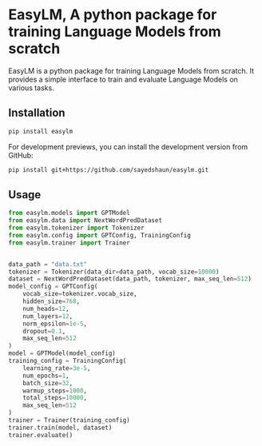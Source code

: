 # EasyLM, A python package for training Language Models from scratch

EasyLM is a python package for training Language Models from scratch. It provides a simple interface to train and evaluate Language Models on various tasks.

## Installation

```bash
pip install easylm
```

For development previews, you can install the development version from GitHub:

```bash
pip install git+https://github.com/sayedshaun/easylm.git
```

## Usage

```python
from easylm.models import GPTModel
from easylm.data import NextWordPredDataset
from easylm.tokenizer import Tokenizer
from easylm.config import GPTConfig, TrainingConfig
from easylm.trainer import Trainer


data_path = "data.txt"
tokenizer = Tokenizer(data_dir=data_path, vocab_size=10000)
dataset = NextWordPredDataset(data_path, tokenizer, max_seq_len=512)
model_config = GPTConfig(
    vocab_size=tokenizer.vocab_size,
    hidden_size=768,
    num_heads=12,
    num_layers=12,
    norm_epsilon=1e-5,
    dropout=0.1,
    max_seq_len=512
)
model = GPTModel(model_config)
training_config = TrainingConfig(
    learning_rate=3e-5,
    num_epochs=1,
    batch_size=32,
    warmup_steps=1000,
    total_steps=10000,
    max_seq_len=512
)
trainer = Trainer(training_config)
trainer.train(model, dataset)
trainer.evaluate()
```


   
